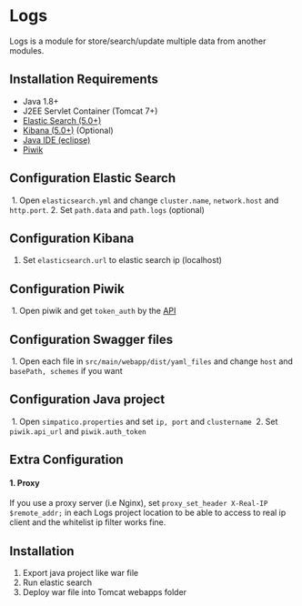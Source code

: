 # Logs
Logs is a module for store/search/update multiple data from another modules.


## Installation Requirements
- Java 1.8+
- J2EE Servlet Container (Tomcat 7+)
- [Elastic Search (5.0+)](https://www.elastic.co/downloads/elasticsearch)
- [Kibana (5.0+)](https://www.elastic.co/downloads/kibana) (Optional)
- [Java IDE (eclipse)](https://www.eclipse.org/downloads/?)
- [Piwik](https://piwik.org/docs/installation/)

## Configuration Elastic Search

  1. Open `elasticsearch.yml` and change `cluster.name`, `network.host` and `http.port`.
  2. Set `path.data` and `path.logs` (optional)

## Configuration Kibana

  1. Set `elasticsearch.url` to elastic search ip (localhost)

## Configuration Piwik

  1. Open piwik and get `token_auth` by the [API](https://developer.piwik.org/api-reference/reporting-api#authenticate-to-the-api-via-token_auth-parameter)

## Configuration Swagger files

  1. Open each file in `src/main/webapp/dist/yaml_files` and change `host` and `basePath, schemes` if you want
  
## Configuration Java project

  1. Open `simpatico.properties` and set `ip, port` and `clustername`
  2. Set `piwik.api_url` and `piwik.auth_token`

## Extra Configuration
  
  #### 1. Proxy 
  
  If you use a proxy server (i.e Nginx), set `proxy_set_header X-Real-IP $remote_addr;` in each Logs project location to be able to access to real ip client and the whitelist ip filter works fine.
  
## Installation

  1. Export java project like war file
  2. Run elastic search
  3. Deploy war file into Tomcat webapps folder
  
